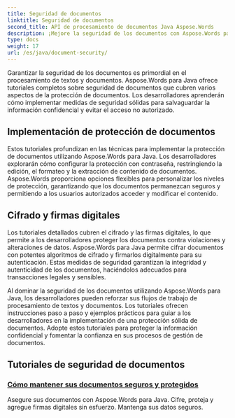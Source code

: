 ```yaml
---
title: Seguridad de documentos
linktitle: Seguridad de documentos
second_title: API de procesamiento de documentos Java Aspose.Words
description: ¡Mejore la seguridad de los documentos con Aspose.Words para Java! Implemente protección, cifrado y firmas digitales para una protección sólida de los datos.
type: docs
weight: 17
url: /es/java/document-security/
---
```


Garantizar la seguridad de los documentos es primordial en el procesamiento de textos y documentos. Aspose.Words para Java ofrece tutoriales completos sobre seguridad de documentos que cubren varios aspectos de la protección de documentos. Los desarrolladores aprenderán cómo implementar medidas de seguridad sólidas para salvaguardar la información confidencial y evitar el acceso no autorizado.

## Implementación de protección de documentos

Estos tutoriales profundizan en las técnicas para implementar la protección de documentos utilizando Aspose.Words para Java. Los desarrolladores explorarán cómo configurar la protección con contraseña, restringiendo la edición, el formateo y la extracción de contenido de documentos. Aspose.Words proporciona opciones flexibles para personalizar los niveles de protección, garantizando que los documentos permanezcan seguros y permitiendo a los usuarios autorizados acceder y modificar el contenido.

## Cifrado y firmas digitales

Los tutoriales detallados cubren el cifrado y las firmas digitales, lo que permite a los desarrolladores proteger los documentos contra violaciones y alteraciones de datos. Aspose.Words para Java permite cifrar documentos con potentes algoritmos de cifrado y firmarlos digitalmente para su autenticación. Estas medidas de seguridad garantizan la integridad y autenticidad de los documentos, haciéndolos adecuados para transacciones legales y sensibles.

Al dominar la seguridad de los documentos utilizando Aspose.Words para Java, los desarrolladores pueden reforzar sus flujos de trabajo de procesamiento de textos y documentos. Los tutoriales ofrecen instrucciones paso a paso y ejemplos prácticos para guiar a los desarrolladores en la implementación de una protección sólida de documentos. Adopte estos tutoriales para proteger la información confidencial y fomentar la confianza en sus procesos de gestión de documentos.

## Tutoriales de seguridad de documentos
### [Cómo mantener sus documentos seguros y protegidos](./keep-documents-safe-secure/)
Asegure sus documentos con Aspose.Words para Java. Cifre, proteja y agregue firmas digitales sin esfuerzo. Mantenga sus datos seguros.